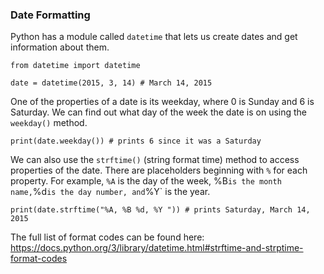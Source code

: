 ### Date Formatting

Python has a module called `datetime` that lets us create dates and get information about them.

```
from datetime import datetime

date = datetime(2015, 3, 14) # March 14, 2015
```

One of the properties of a date is its weekday, where 0 is Sunday and 6 is Saturday. We can find out what day of the week the date is on using the `weekday()` method.

```
print(date.weekday()) # prints 6 since it was a Saturday
```

We can also use the `strftime()` (string format time) method to access properties of the date. There are placeholders beginning with `%` for each property. For example, `%A` is the day of the week, %B` is the month name, `%d` is the day number, and `%Y` is the year.

```
print(date.strftime("%A, %B %d, %Y ")) # prints Saturday, March 14, 2015
```

The full list of format codes can be found here: https://docs.python.org/3/library/datetime.html#strftime-and-strptime-format-codes
